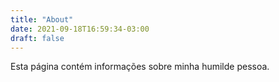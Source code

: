 ```yaml
---
title: "About"
date: 2021-09-18T16:59:34-03:00
draft: false
---
```


Esta página contém informações sobre minha humilde pessoa.